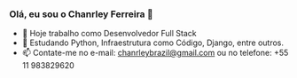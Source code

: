 ### Olá, eu sou o Chanrley Ferreira 👋

- 🔭 Hoje trabalho como Desenvolvedor Full Stack
- 🌱 Estudando Python, Infraestrutura como Código, Django, entre outros.
- 📫 Contate-me no e-mail: chanrleybrazil@gmail.com ou no telefone: +55 11 983829620
